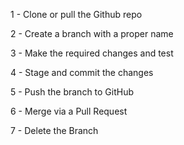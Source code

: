 1 - Clone or pull the Github repo

2 - Create a branch with a proper name

3 - Make the required changes and test

4 - Stage and commit the changes

5 - Push the branch to GitHub

6 - Merge via a Pull Request

7 - Delete the Branch
